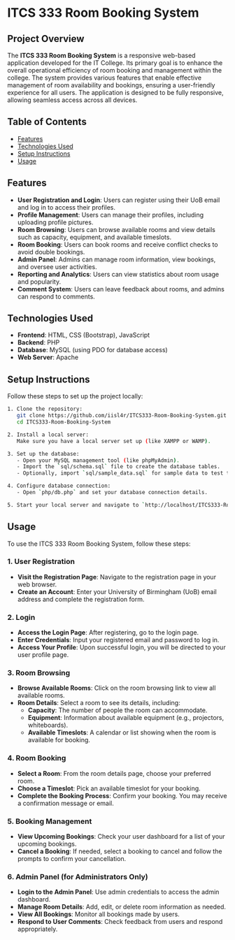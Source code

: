 # ITCS 333 Room Booking System

## Project Overview
The **ITCS 333 Room Booking System** is a responsive web-based application developed for the IT College. Its primary goal is to enhance the overall operational efficiency of room booking and management within the college. The system provides various features that enable effective management of room availability and bookings, ensuring a user-friendly experience for all users. The application is designed to be fully responsive, allowing seamless access across all devices.

## Table of Contents
- [Features](#features)
- [Technologies Used](#technologies-used)
- [Setup Instructions](#setup-instructions)
- [Usage](#usage)

## Features
- **User Registration and Login**: Users can register using their UoB email and log in to access their profiles.
- **Profile Management**: Users can manage their profiles, including uploading profile pictures.
- **Room Browsing**: Users can browse available rooms and view details such as capacity, equipment, and available timeslots.
- **Room Booking**: Users can book rooms and receive conflict checks to avoid double bookings.
- **Admin Panel**: Admins can manage room information, view bookings, and oversee user activities.
- **Reporting and Analytics**: Users can view statistics about room usage and popularity.
- **Comment System**: Users can leave feedback about rooms, and admins can respond to comments.

## Technologies Used
- **Frontend**: HTML, CSS (Bootstrap), JavaScript
- **Backend**: PHP
- **Database**: MySQL (using PDO for database access)
- **Web Server**: Apache

## Setup Instructions
Follow these steps to set up the project locally:

```bash
1. Clone the repository:
   git clone https://github.com/iisl4r/ITCS333-Room-Booking-System.git
   cd ITCS333-Room-Booking-System

2. Install a local server:
   Make sure you have a local server set up (like XAMPP or WAMP).

3. Set up the database:
   - Open your MySQL management tool (like phpMyAdmin).
   - Import the `sql/schema.sql` file to create the database tables.
   - Optionally, import `sql/sample_data.sql` for sample data to test the system.

4. Configure database connection:
   - Open `php/db.php` and set your database connection details.

5. Start your local server and navigate to `http://localhost/ITCS333-Room-Booking-System` in your web browser.

```

## Usage
To use the ITCS 333 Room Booking System, follow these steps:

### 1. User Registration
- **Visit the Registration Page**: Navigate to the registration page in your web browser.
- **Create an Account**: Enter your University of Birmingham (UoB) email address and complete the registration form.

### 2. Login
- **Access the Login Page**: After registering, go to the login page.
- **Enter Credentials**: Input your registered email and password to log in.
- **Access Your Profile**: Upon successful login, you will be directed to your user profile page.

### 3. Room Browsing
- **Browse Available Rooms**: Click on the room browsing link to view all available rooms.
- **Room Details**: Select a room to see its details, including:
  - **Capacity**: The number of people the room can accommodate.
  - **Equipment**: Information about available equipment (e.g., projectors, whiteboards).
  - **Available Timeslots**: A calendar or list showing when the room is available for booking.

### 4. Room Booking
- **Select a Room**: From the room details page, choose your preferred room.
- **Choose a Timeslot**: Pick an available timeslot for your booking.
- **Complete the Booking Process**: Confirm your booking. You may receive a confirmation message or email.

### 5. Booking Management
- **View Upcoming Bookings**: Check your user dashboard for a list of your upcoming bookings.
- **Cancel a Booking**: If needed, select a booking to cancel and follow the prompts to confirm your cancellation.

### 6. Admin Panel (for Administrators Only)
- **Login to the Admin Panel**: Use admin credentials to access the admin dashboard.
- **Manage Room Details**: Add, edit, or delete room information as needed.
- **View All Bookings**: Monitor all bookings made by users.
- **Respond to User Comments**: Check feedback from users and respond appropriately.
